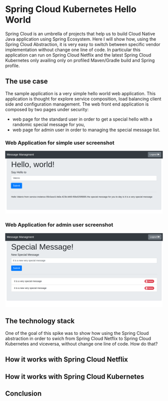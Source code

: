 # Spring Cloud Kubernetes Hello World

Spring Cloud is an umbrella of projects that help us to build Cloud Native Java application using Spring Ecosystem. 
Here I will show how, using the Spring Cloud Abstraction, it is very easy to switch between specific vendor implementation 
without change one line of code. In particular this application can run on Spring Cloud Netflix and the latest Spring Cloud Kubernetes 
only availing only on profiled Maven/Gradle build and Spring profile.

## The use case
The sample application is a very simple hello world web application. This application is thought for explore service composition, 
load balancing client side and configuration management. The web front end application is composed by two pages under security:
  * web page for the standard user in order to get a special hello with a randomic special message for you, 
  * web page for admin user in order to managing the special message list. 
 
 ### Web Application for simple user screenshot
 ![Simple User Web App](/images/user_webapp.png)
 
 
 ### Web Application for admin user screenshot
 ![Admin Web App](/images/messages_webapp.png)
 
## The technology stack
One of the goal of this spike was to show how using the Spring Cloud abstraction in order to swich from Spring Cloud Netflix to Spring Cloud Kubernetes and viceversa, 
without change one line of code. How do that? 

## How it works with Spring Cloud Netflix

## How it works with Spring Cloud Kubernetes

## Conclusion